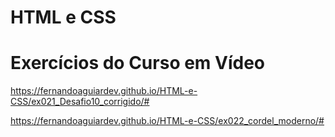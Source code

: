 # HTML e CSS 
# Exercícios do Curso em Vídeo
 
 
 https://fernandoaguiardev.github.io/HTML-e-CSS/ex021_Desafio10_corrigido/#

  https://fernandoaguiardev.github.io/HTML-e-CSS/ex022_cordel_moderno/#
